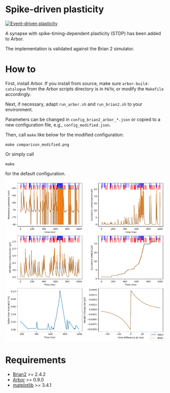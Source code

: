 # Spike-driven plasticity

[![Event-driven plasticity](https://github.com/tetzlab/FIPPA/actions/workflows/STDP.yml/badge.svg)](https://github.com/tetzlab/FIPPA/actions/workflows/STDP.yml)

A synapse with spike-timing-dependent plasticity (STDP) has been added to Arbor.

The implementation is validated against the Brian 2 simulator.

# How to

First, install Arbor. If you install from source, make sure `arbor-build-catalogue` from the Arbor
scripts directory is in `PATH`, or modify the `Makefile` accordingly.

Next, if necessary, adapt `run_arbor.sh` and `run_brian2.sh` to your environment.

Parameters can be changed in `config_brian2_arbor_*.json` or copied to a new configuration
file, e.g., `config_modified.json`.

Then, call `make` like below for the modified configuration:

```shell
make comparison_modified.png
```

Or simply call

```shell
make
```
for the default configuration.

![Comparison between Arbor and Brian2](comparison_brian2_arbor.png)

# Requirements

* [Brian2](https://briansimulator.org) >= 2.4.2
* [Arbor](https://github.com/arbor-sim/arbor) >= 0.9.0
* [matplotlib](https://matplotlib.org) >= 3.4.1
